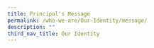```yaml
---
title: Principal's Message
permalink: /who-we-are/Our-Identity/message/
description: ""
third_nav_title: Our Identity
---
```

